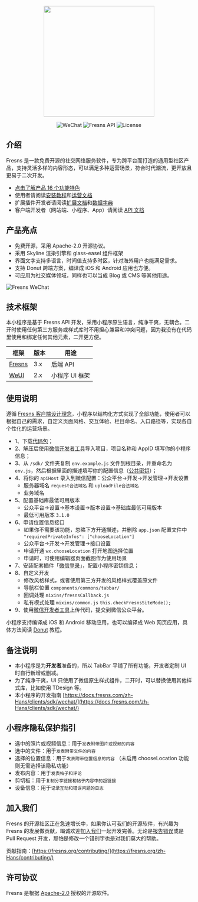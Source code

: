 <p align="center"><a href="https://fresns.org/zh-Hans/" target="_blank"><img src="https://assets.fresns.com/images/logos/fresns.png" width="300"></a></p>

<p align="center">
<img src="https://img.shields.io/badge/WeChat-Mini%20Program-blueviolet" alt="WeChat">
<img src="https://img.shields.io/badge/Fresns%20API-3.x-orange" alt="Fresns API">
<img src="https://img.shields.io/badge/License-Apache--2.0-green" alt="License">
</p>

## 介绍

Fresns 是一款免费开源的社交网络服务软件，专为跨平台而打造的通用型社区产品，支持灵活多样的内容形态，可以满足多种运营场景，符合时代潮流，更开放且更易于二次开发。

- [点击了解产品 16 个功能特色](https://fresns.org/zh-Hans/intro/features.html)
- 使用者请阅读[安装教程](https://fresns.org/zh-Hans/guide/install.html)和[运营文档](https://fresns.org/zh-Hans/intro/operating.html)
- 扩展插件开发者请阅读[扩展文档](https://docs.fresns.com/zh-Hans/open-source/)和[数据字典](https://docs.fresns.com/zh-Hans/open-source/database/)
- 客户端开发者（网站端、小程序、App）请阅读 [API 文档](https://docs.fresns.com/zh-Hans/clients/api/)

## 产品亮点

- 免费开源，采用 Apache-2.0 开源协议。
- 采用 Skyline 渲染引擎和 glass-easel 组件框架
- 界面文字支持多语言，时间值支持多时区，针对海外用户也能满足需求。
- 支持 Donut 跨端方案，编译成 iOS 和 Android 应用也方便。
- 可应用为社交媒体领域，同样也可以当成 Blog 或 CMS 等其他用途。

![Fresns WeChat](https://assets.fresns.com/images/wikis/previews/WeChat.png)

## 技术框架

本小程序是基于 Fresns API 开发，采用小程序原生语言，纯净干爽，无耦合。二开时使用任何第三方服务或样式库时不用担心兼容和冲突问题，因为我没有在代码里使用和绑定任何其他元素，二开更方便。

| 框架 | 版本 | 用途 |
| --- | --- | --- |
| [Fresns](https://github.com/fresns/fresns) | 3.x | 后端 API |
| [WeUI](https://github.com/Tencent/weui-wxss) | 2.x | 小程序 UI 框架 |

## 使用说明

遵循 [Fresns 客户端设计理念](https://docs.fresns.com/zh-Hans/open-source/guide/idea.html#%E5%AE%A2%E6%88%B7%E7%AB%AF)，小程序以结构化方式实现了全部功能，使用者可以根据自己的需求，自定义页面风格、交互体验、栏目命名、入口路径等，实现各自个性化的运营场景。

- 1、下载[代码包](https://github.com/fresns/wechat/releases)；
- 2、解压后使用[微信开发者工具](https://developers.weixin.qq.com/miniprogram/dev/devtools/download.html)导入项目，项目名称和 AppID 填写你的小程序信息；
- 3、从 `/sdk/` 文件夹复制 `env.example.js` 文件到根目录，并重命名为 `env.js`，然后根据里面的描述填写你的配置信息（[公共密钥](https://docs.fresns.com/zh-Hans/clients/sdk/#%E5%85%AC%E5%85%B1%E5%AF%86%E9%92%A5)）；
- 4、将你的 `apiHost` 录入到微信配置：公众平台->开发->开发管理->开发设置
    - 服务器域名 `request合法域名` 和 `uploadFile合法域名`
    - 业务域名
- 5、配置基础库最低可用版本
    - 公众平台->设置->基本设置->版本设置->基础库最低可用版本
    - 最低可用版本 `3.1.0`
- 6、申请位置信息接口
    - 如果你不需要该功能，忽略下方开通描述，并删除 `app.json` 配置文件中 `"requiredPrivateInfos": ["chooseLocation"]`
    - 公众平台->开发->开发管理->接口设置
    - 申请开通 `wx.chooseLocation` 打开地图选择位置
    - 申请时，可使用编辑器页面截图作为使用场景
- 7、安装配套插件「[微信登录](https://marketplace.fresns.cn/open-source/detail/WeChatLogin)」，配置小程序密钥信息；
- 8、自定义开发
    - 修改风格样式，或者使用第三方开发的风格样式覆盖原文件
    - 导航栏位置 `components/commons/tabbar/`
    - 回调处理 `mixins/fresnsCallback.js`
    - 私有模式处理 `mixins/common.js` `this.checkFresnsSiteMode();`
- 9、使用[微信开发者工具](https://developers.weixin.qq.com/miniprogram/dev/devtools/download.html)上传代码，提交到微信公众平台。

小程序支持编译成 iOS 和 Android 移动应用，也可以编译成 Web 网页应用，具体方法阅读 [Donut](https://dev.weixin.qq.com/) 教程。

## 备注说明

- 本小程序是为**开发者**准备的，所以 TabBar 平铺了所有功能，开发者定制 UI 时自行新增或删减。
- 为了纯净干爽，UI 只使用了微信原生样式组件，二开时，可以替换使用其他样式库，比如使用 TDesign 等。
- 本小程序的开发指南 [https://docs.fresns.com/zh-Hans/clients/sdk/wechat/](https://docs.fresns.com/zh-Hans/clients/sdk/wechat/)

## 小程序隐私保护指引

- 选中的照片或视频信息：用于`发表附带图片或视频的内容`
- 选中的文件：用于`发表附带文件的内容`
- 选择的位置信息：用于`发表附带位置信息的内容` （未启用 chooseLocation 功能则无需选择该隐私功能）
- 发布内容：用于`发表帖子和评论`
- 剪切板：用于`复制分享链接和帖子内容中的超链接`
- 设备信息：用于`记录互动和错误问题的日志`

## 加入我们

Fresns 的开源社区正在急速增长中，如果你认可我们的开源软件，有兴趣为 Fresns 的发展做贡献，竭诚欢迎[加入我们](https://fresns.org/zh-Hans/community/join.html)一起开发完善。无论是[报告错误](https://fresns.org/zh-Hans/guide/feedback.html)或是 Pull Request 开发，那怕是修改一个错别字也是对我们莫大的帮助。

贡献指南：[https://fresns.org/contributing/](https://fresns.org/zh-Hans/contributing/)

## 许可协议

Fresns 是根据 [Apache-2.0](https://opensource.org/licenses/Apache-2.0) 授权的开源软件。
